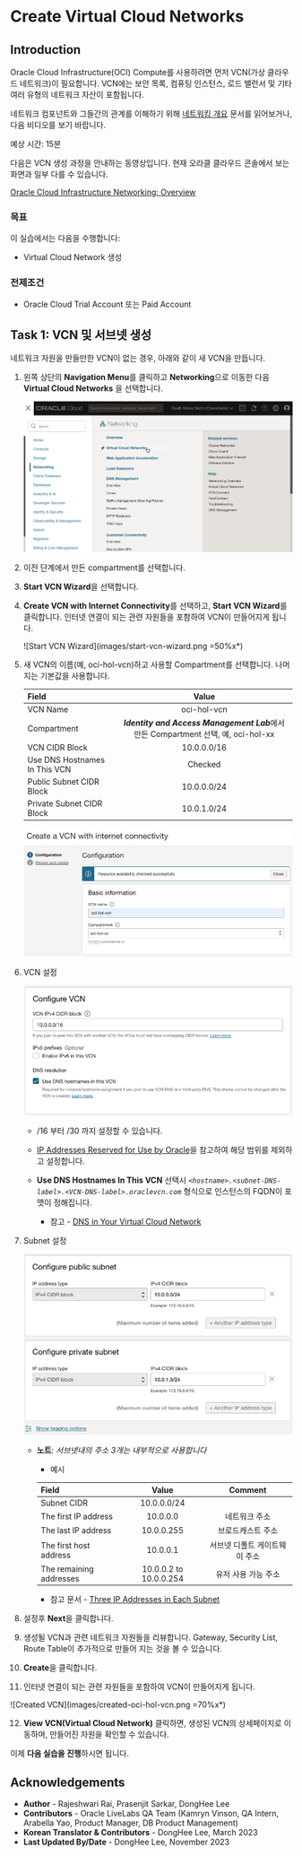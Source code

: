# Create Virtual Cloud Networks

## Introduction

Oracle Cloud Infrastructure(OCI) Compute를 사용하려면 먼저 VCN(가상 클라우드 네트워크)이 필요합니다. VCN에는 보안 목록, 컴퓨팅 인스턴스, 로드 밸런서 및 기타 여러 유형의 네트워크 자산이 포함됩니다.

네트워크 컴포넌트와 그들간의 관계를 이해하기 위해 [네트워킹 개요](https://docs.cloud.oracle.com/iaas/Content/Network/Concepts/overview.htm) 문서를 읽어보거나, 다음 비디오를 보기 바랍니다.

[](youtube:DIjGGhidUrI)

예상 시간: 15분

다음은 VCN 생성 과정을 안내하는 동영상입니다. 현재 오라클 클라우드 콘솔에서 보는 화면과 일부 다를 수 있습니다.

[Oracle Cloud Infrastructure Networking: Overview](youtube:eOGPej8n_ws)

### 목표

이 실습에서는 다음을 수행합니다:

- Virtual Cloud Network 생성

### 전제조건
- Oracle Cloud Trial Account 또는 Paid Account

## Task 1: VCN 및 서브넷 생성

네트워크 자원을 만들만한 VCN이 없는 경우, 아래와 같이 새 VCN을 만듭니다.

1. 왼쪽 상단의 **Navigation Menu**를 클릭하고 **Networking**으로 이동한 다음 **Virtual Cloud Networks** 을 선택합니다.

    ![Compartment](images/networking-vcn.png " ")

2. 이전 단계에서 만든 compartment를 선택합니다.

3. **Start VCN Wizard**을 선택합니다.

4. **Create VCN with Internet Connectivity**를 선택하고, **Start VCN Wizard**를 클릭합니다. 인터넷 연결이 되는 관련 자원들을 포함하여 VCN이 만들어지게 됩니다.

    ![Start VCN Wizard](images/start-vcn-wizard.png =50%x*)

5. 새 VCN의 이름(예, oci-hol-vcn)하고 사용할 Compartment를 선택합니다. 나머지는 기본값을 사용합니다.

    |                  **Field**          |  **Value**  |
    |-------------------------------------|:-----------:|
    | VCN Name                            | oci-hol-vcn |
    | Compartment                         | ***Identity and Access Management Lab***에서 만든 Compartment 선택, 예, oci-hol-xx|
    | VCN CIDR Block                      | 10.0.0.0/16 |
    | Use DNS Hostnames In This VCN       | Checked |  
    | Public Subnet CIDR Block            | 10.0.0.0/24 |
    | Private Subnet CIDR Block           | 10.0.1.0/24 |

    ![Create VCN](images/create-oci-hol-vcn.png " ")

6. VCN 설정    

    ![Create VCN](images/create-oci-hol-vcn-vcn.png " ")

    - /16 부터 /30 까지 설정할 수 있습니다.
    - [IP Addresses Reserved for Use by Oracle](https://docs.oracle.com/en-us/iaas/Content/Network/Concepts/overview.htm#Reserved)을 참고하여 해당 범위를 제외하고 설정합니다.
    - **Use DNS Hostnames In This VCN** 선택시 _`<hostname>.<subnet-DNS-label>.<VCN-DNS-label>.oraclevcn.com`_ 형식으로 인스턴스의 FQDN이 포맷이 정해집니다.

        * 참고 - [DNS in Your Virtual Cloud Network](https://docs.oracle.com/en-us/iaas/Content/Network/Concepts/dns.htm)

7. Subnet 설정

    ![Create VCN](images/create-oci-hol-vcn-subnet.png " ")    

    - **노트**: _서브넷내의 주소 3개는 내부적으로 사용합니다_      

        * 예시

        |                  **Field**          |  **Value**  |   **Comment**  |
        |-------------------------------------|:-----------:|:--------------:|
        | Subnet CIDR                         | 10.0.0.0/24 |                |
        | The first IP address                | 10.0.0.0    | 네트워크 주소     |
        | The last IP address                 | 10.0.0.255  | 브로드캐스트 주소  |
        | The first host address              | 10.0.0.1    | 서브넷 디폴트 게이트웨이 주소 |
        | The remaining addresses             | 10.0.0.2 to 10.0.0.254 | 유저 사용 가능 주소 |

        * 참고 문서 - [Three IP Addresses in Each Subnet](https://docs.oracle.com/en-us/iaas/Content/Network/Concepts/overview.htm#Reserved__reserved_subnet)

8. 설정후 **Next**을 클릭합니다.

9. 생성될 VCN과 관련 네트워크 자원들을 리뷰합니다. Gateway, Security List, Route Table이 추가적으로 만들어 지는 것을 볼 수 있습니다.

10. **Create**을 클릭합니다.

11. 인터넷 연결이 되는 관련 자원들을 포함하여 VCN이 만들어지게 됩니다.

  ![Created VCN](images/created-oci-hol-vcn.png =70%x*)

12. **View VCN(Virtual Cloud Network)** 클릭하면, 생성된 VCN의 상세페이지로 이동하며, 만들어진 자원을 확인할 수 있습니다.

이제 **다음 실습을 진행**하시면 됩니다.

## Acknowledgements

- **Author** - Rajeshwari Rai, Prasenjit Sarkar, DongHee Lee
- **Contributors** - Oracle LiveLabs QA Team (Kamryn Vinson, QA Intern, Arabella Yao, Product Manager, DB Product Management)
- **Korean Translator & Contributors** - DongHee Lee, March 2023
- **Last Updated By/Date** - DongHee Lee, November 2023

